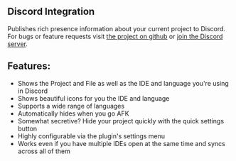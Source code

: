 ## Discord Integration
Publishes rich presence information about your current project to Discord.
For bugs or feature requests visit [the project on github](https://github.com/Almighty-Alpaca/JetBrains-Discord-Integration) or [join the Discord server](https://discord.gg/SvuyuMP).

## Features:
- Shows the Project and File as well as the IDE and language you're using in Discord
- Shows beautiful icons for you the IDE and language
- Supports a wide range of languages
- Automatically hides when you go AFK
- Somewhat secretive? Hide your project quickly with the quick settings button
- Highly configurable via the plugin's settings menu
- Works even if you have multiple IDEs open at the same time and syncs across all of them
